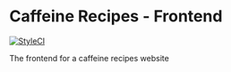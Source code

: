 # Caffeine Recipes - Frontend

[![StyleCI][ico-styleci]][link-styleci]

The frontend for a caffeine recipes website

[ico-styleci]: https://styleci.io/repos/918198327/shield?style=flat
[link-styleci]: https://styleci.io/repos/918198327
